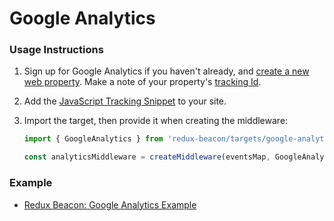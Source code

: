 # Google Analytics

### Usage Instructions

1. Sign up for Google Analytics if you haven't already, and
   [create a new web property](https://support.google.com/analytics/answer/1008015?hl=en). Make
   a note of your property's
   [tracking Id](https://support.google.com/analytics/answer/1008080).

2. Add the
   [JavaScript Tracking Snippet](https://developers.google.com/analytics/devguides/collection/analyticsjs/)
   to your site.

3. Import the target, then provide it when creating the middleware:

   ```js
   import { GoogleAnalytics } from 'redux-beacon/targets/google-analytics';

   const analyticsMiddleware = createMiddleware(eventsMap, GoogleAnalytics);
   ```

### Example
  * [Redux Beacon: Google Analytics Example](https://github.com/rangle/redux-beacon/tree/master/examples/google-analytics)
